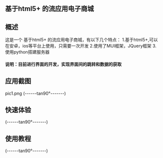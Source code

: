 ## 基于html5+ 的流应用电子商城
## 概述

这是一个 基于html5+ 的流应用电子商城，有以下几个特点：
1.基于html5+,可以在安卓，ios等平台上使用，只需要一次开发
2.使用了MUI框架，JQuery框架
3.使用python搭建服务器

#### 说明：目前进行界面的开发，实现界面间的跳转和数据的获取

## 应用截图
pic1.png
(------tan90°-------)

## 快速体验

(------tan90°-------)


## 使用教程

(------tan90°-------)
